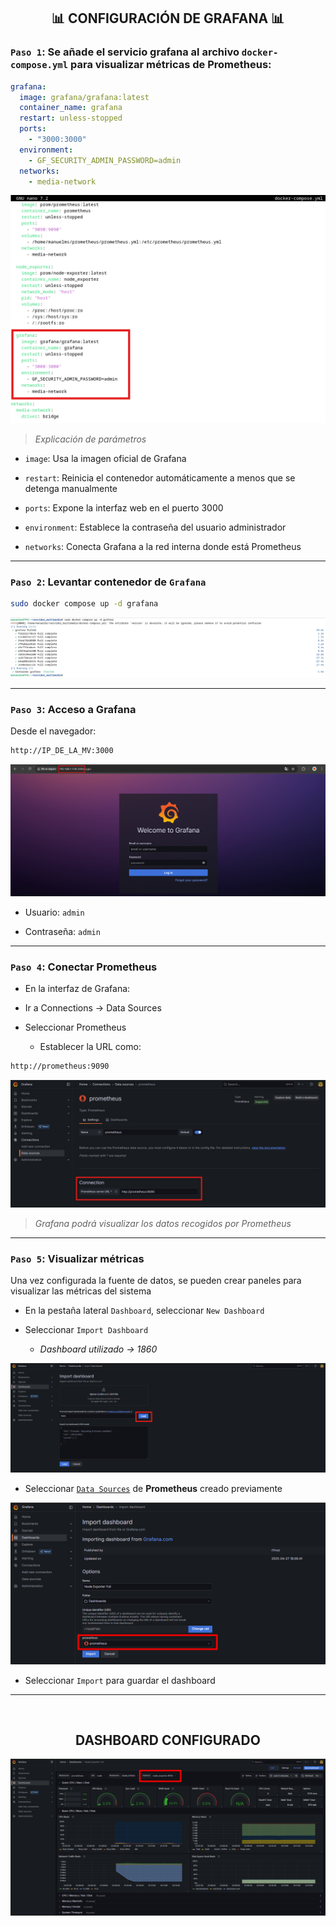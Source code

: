 <h2 align="center"> 📊 CONFIGURACIÓN DE GRAFANA 📊 </h2>

### `Paso 1`: Se añade el servicio grafana al archivo `docker-compose.yml` para visualizar métricas de Prometheus:

```yaml
grafana:
  image: grafana/grafana:latest
  container_name: grafana
  restart: unless-stopped
  ports:
    - "3000:3000"
  environment:
    - GF_SECURITY_ADMIN_PASSWORD=admin
  networks:
    - media-network
```
![](/MainFolder/img/32.png)

> *Explicación de parámetros*

- `image`: Usa la imagen oficial de Grafana

- `restart`: Reinicia el contenedor automáticamente a menos que se detenga manualmente 

- `ports`: Expone la interfaz web en el puerto 3000

- `environment`: Establece la contraseña del usuario administrador

- `networks`: Conecta Grafana a la red interna donde está Prometheus

---

### `Paso 2`: Levantar contenedor de `Grafana`
  
```bash
sudo docker compose up -d grafana
```
![](/MainFolder/img/33.png)

---

### `Paso 3`: Acceso a Grafana
Desde el navegador:

```bash
http://IP_DE_LA_MV:3000
```
![](/MainFolder/img/34.png)

- Usuario: `admin`

- Contraseña: `admin`

---

### `Paso 4`: Conectar Prometheus

- En la interfaz de Grafana:

- Ir a Connections → Data Sources

- Seleccionar Prometheus

    - Establecer la URL como:

```bash
http://prometheus:9090
```
![](/MainFolder/img/35.png)

> *Grafana podrá visualizar los datos recogidos por Prometheus*

---

### `Paso 5`: Visualizar métricas

Una vez configurada la fuente de datos, se pueden crear paneles para visualizar las métricas del sistema

- En la pestaña lateral `Dashboard`, seleccionar `New Dashboard`
  
- Seleccionar `Import Dashboard`
    
    - *Dashboard utilizado → 1860* 
      
![](/MainFolder/img/dash1.png)

- Seleccionar [`Data Sources`](https://github.com/Manuelms04/JELLYFIN/blob/main/MainFolder/info/6.md#paso-4-conectar-prometheus) de **Prometheus** creado previamente

![](/MainFolder/img/dash2.png)

- Seleccionar `Import` para guardar el dashboard

---

&nbsp;

<h2 align="center"> DASHBOARD CONFIGURADO</h2>

![](/MainFolder/img/36.png)
